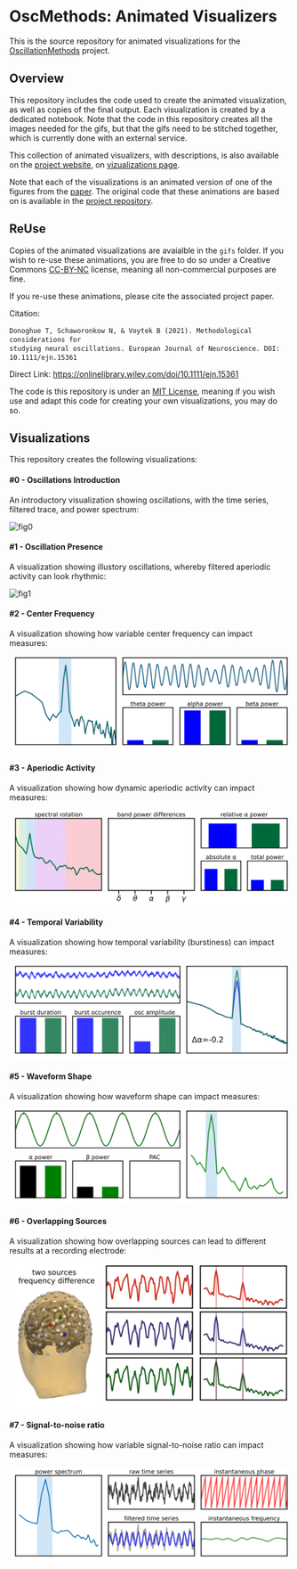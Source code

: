 # OscMethods: Animated Visualizers

This is the source repository for animated visualizations for the [OscillationMethods](https://onlinelibrary.wiley.com/doi/10.1111/ejn.15361) project.

## Overview

This repository includes the code used to create the animated visualization, as well as copies of the final output. Each visualization is created by a dedicated notebook. Note that the code in this repository creates all the images needed for the gifs, but that the gifs need to be stitched together, which is currently done with an external service.

This collection of animated visualizers, with descriptions, is also available on the 
[project website](https://oscillationmethods.github.io/), 
on 
[vizualizations page](https://oscillationmethods.github.io/docs/viz.html).

Note that each of the visualizations is an animated version of one of the figures from the 
[paper](https://onlinelibrary.wiley.com/doi/10.1111/ejn.15361).
The original code that these animations are based on is available in the 
[project repository](https://github.com/OscillationMethods/OscillationMethods).

## ReUse

Copies of the animated visualizations are avaialble in the `gifs` folder.
If you wish to re-use these animations, you are free to do so under a Creative Commons 
[CC-BY-NC](https://creativecommons.org/licenses/by-nc/4.0/) 
license, meaning all non-commercial purposes are fine. 

If you re-use these animations, please cite the associated project paper. 

Citation:

    Donoghue T, Schaworonkow N, & Voytek B (2021). Methodological considerations for
    studying neural oscillations. European Journal of Neuroscience. DOI: 10.1111/ejn.15361

Direct Link: https://onlinelibrary.wiley.com/doi/10.1111/ejn.15361

The code is this repository is under an 
[MIT License](https://github.com/OscillationMethods/Visualizers/blob/main/LICENSE), 
meaning if you wish use and adapt this code for creating your own visualizations, you may do so. 

## Visualizations

This repository creates the following visualizations:

#### #0 - Oscillations Introduction

An introductory visualization showing oscillations, with the time series, filtered trace, and power spectrum:

![fig0](/gifs/fig0.gif)

#### #1 - Oscillation Presence

A visualization showing illustory oscillations, whereby filtered aperiodic activity can look rhythmic:

![fig1](/gifs/fig1.gif)

#### #2 - Center Frequency

A visualization showing how variable center frequency can impact measures:

![fig2](/gifs/fig2.gif)

#### #3 - Aperiodic Activity

A visualization showing how dynamic aperiodic activity can impact measures:

![fig3](/gifs/fig3.gif)

#### #4 - Temporal Variability

A visualization showing how temporal variability (burstiness) can impact measures:

![fig4](/gifs/fig4.gif)

#### #5 - Waveform Shape

A visualization showing how waveform shape can impact measures:

![fig5](/gifs/fig5.gif)

#### #6 - Overlapping Sources

A visualization showing how overlapping sources can lead to different results at a recording electrode:

![fig6](/gifs/fig6.gif)

#### #7 - Signal-to-noise ratio

A visualization showing how variable signal-to-noise ratio can impact measures:

![fig7](/gifs/fig7.gif)
